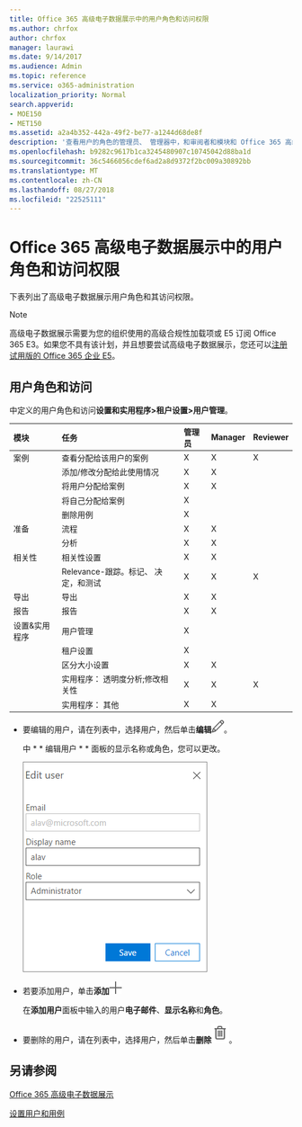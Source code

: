 ```yaml
---
title: Office 365 高级电子数据展示中的用户角色和访问权限
ms.author: chrfox
author: chrfox
manager: laurawi
ms.date: 9/14/2017
ms.audience: Admin
ms.topic: reference
ms.service: o365-administration
localization_priority: Normal
search.appverid:
- MOE150
- MET150
ms.assetid: a2a4b352-442a-49f2-be77-a1244d68de8f
description: '查看用户的角色的管理员、 管理器中，和审阅者和模块和 Office 365 高级电子数据展示中的任务及其访问。 '
ms.openlocfilehash: b9282c9617b1ca3245480907c10745042d88ba1d
ms.sourcegitcommit: 36c5466056cdef6ad2a8d9372f2bc009a30892bb
ms.translationtype: MT
ms.contentlocale: zh-CN
ms.lasthandoff: 08/27/2018
ms.locfileid: "22525111"
---
```

# <a name="user-roles-and-access-in-office-365-advanced-ediscovery"></a>Office 365 高级电子数据展示中的用户角色和访问权限

下表列出了高级电子数据展示用户角色和其访问权限。
  
> [!NOTE]
> 高级电子数据展示需要为您的组织使用的高级合规性加载项或 E5 订阅 Office 365 E3。如果您不具有该计划，并且想要尝试高级电子数据展示，您还可以[注册试用版的 Office 365 企业 E5](https://go.microsoft.com/fwlink/p/?LinkID=698279)。 
  
## <a name="user-roles-and-access"></a>用户角色和访问

中定义的用户角色和访问**设置和实用程序\>租户设置\>用户管理**。
  
|**模块**|**任务**|**管理员**|**Manager**|**Reviewer**|
|:-----|:-----|:-----|:-----|:-----|
|案例  <br/> | 查看分配给该用户的案例  <br/> |X  <br/> |X  <br/> |X  <br/> |
|| 添加/修改分配给此使用情况  <br/> |X  <br/> |X  <br/> ||
|| 将用户分配给案例  <br/> |X  <br/> |X  <br/> ||
|| 将自己分配给案例  <br/> |X  <br/> |||
||删除用例  <br/> |X  <br/> |||
|准备  <br/> |流程  <br/> |X  <br/> |X  <br/> ||
||分析  <br/> |X  <br/> |X  <br/> ||
|相关性  <br/> |相关性设置  <br/> |X  <br/> |X  <br/> ||
||Relevance-跟踪。标记、 决定，和测试  <br/> |X  <br/> |X  <br/> |X  <br/> |
|导出  <br/> |导出  <br/> |X  <br/> |X  <br/> ||
|报告  <br/> |报告  <br/> |X  <br/> |X  <br/> ||
|设置&amp;实用程序  <br/> |用户管理  <br/> |X  <br/> |||
||租户设置  <br/> |X  <br/> |||
||区分大小设置  <br/> |X  <br/> |X  <br/> ||
||实用程序： 透明度分析;修改相关性  <br/> |X  <br/> |X  <br/> |X  <br/> |
||实用程序： 其他  <br/> |X  <br/> |X  <br/> ||
   
- 要编辑的用户，请在列表中，选择用户，然后单击**编辑**![编辑图标](media/3d613660-7602-4df2-bdb9-14e9ca2f9cf2.png)。
    
    中 * * 编辑用户 * * 面板的显示名称或角色，您可以更改。 
    
    ![编辑用户面板中用户管理的 Screnn 截图](media/a939f86b-9c88-4543-a560-6d33a9af90f9.png)
  
- 若要添加用户，单击**添加**![添加图标](media/c2dd8b3a-5a22-412c-a7fa-143f5b2b5612.png)
  
    在**添加用户**面板中输入的用户**电子邮件**、**显示名称**和**角色**。 
    
- 要删除的用户，请在列表中，选择用户，然后单击**删除**![删除图标](media/87565fbb-5147-4f22-9ed7-1c18ce664392.png)。
    
## <a name="see-also"></a>另请参阅

[Office 365 高级电子数据展示](office-365-advanced-ediscovery.md)
  
[设置用户和用例](set-up-users-and-cases-in-advanced-ediscovery.md)

